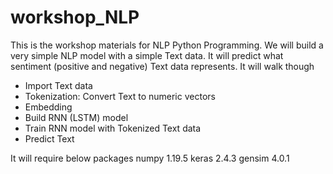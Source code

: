 # workshop_NLP
This is the workshop materials for NLP Python Programming. 
We will build a very simple NLP model with a simple Text data. 
It will predict what sentiment (positive and negative) Text data represents. 
It will walk though
  - Import Text data
  - Tokenization: Convert Text to numeric vectors
  - Embedding
  - Build RNN (LSTM) model
  - Train RNN model with Tokenized Text data
  - Predict Text 

It will require below packages
numpy 1.19.5
keras 2.4.3
gensim 4.0.1
